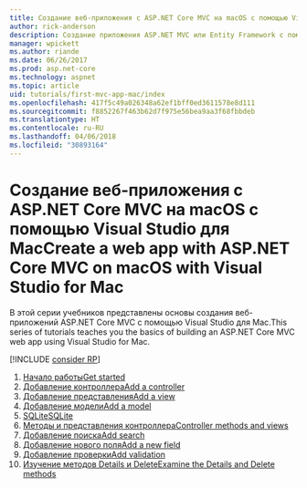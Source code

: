 ```yaml
---
title: Создание веб-приложения с ASP.NET Core MVC на macOS с помощью Visual Studio для Mac
author: rick-anderson
description: Создание приложения ASP.NET MVC или Entity Framework с помощью Visual Studio для Mac
manager: wpickett
ms.author: riande
ms.date: 06/26/2017
ms.prod: asp.net-core
ms.technology: aspnet
ms.topic: article
uid: tutorials/first-mvc-app-mac/index
ms.openlocfilehash: 417f5c49a026348a62ef1bff0ed3611578e8d111
ms.sourcegitcommit: f8852267f463b62d7f975e56bea9aa3f68fbbdeb
ms.translationtype: HT
ms.contentlocale: ru-RU
ms.lasthandoff: 04/06/2018
ms.locfileid: "30893164"
---
```

# <a name="create-a-web-app-with-aspnet-core-mvc-on-macos-with-visual-studio-for-mac"></a><span data-ttu-id="778e6-103">Создание веб-приложения с ASP.NET Core MVC на macOS с помощью Visual Studio для Mac</span><span class="sxs-lookup"><span data-stu-id="778e6-103">Create a web app with ASP.NET Core MVC on macOS with Visual Studio for Mac</span></span>

<span data-ttu-id="778e6-104">В этой серии учебников представлены основы создания веб-приложений ASP.NET Core MVC с помощью Visual Studio для Mac.</span><span class="sxs-lookup"><span data-stu-id="778e6-104">This series of tutorials teaches you the basics of building an ASP.NET Core MVC web app using Visual Studio for Mac.</span></span> 

[!INCLUDE [consider RP](../../includes/razor.md)]

1. [<span data-ttu-id="778e6-105">Начало работы</span><span class="sxs-lookup"><span data-stu-id="778e6-105">Get started</span></span>](xref:tutorials/first-mvc-app-mac/start-mvc)
1. [<span data-ttu-id="778e6-106">Добавление контроллера</span><span class="sxs-lookup"><span data-stu-id="778e6-106">Add a controller</span></span>](xref:tutorials/first-mvc-app-mac/adding-controller)
1. [<span data-ttu-id="778e6-107">Добавление представления</span><span class="sxs-lookup"><span data-stu-id="778e6-107">Add a view</span></span>](xref:tutorials/first-mvc-app-mac/adding-view)
1. [<span data-ttu-id="778e6-108">Добавление модели</span><span class="sxs-lookup"><span data-stu-id="778e6-108">Add a model</span></span>](xref:tutorials/first-mvc-app-mac/adding-model)
1. [<span data-ttu-id="778e6-109">SQLite</span><span class="sxs-lookup"><span data-stu-id="778e6-109">SQLite</span></span>](xref:tutorials/first-mvc-app-mac/working-with-sql)
1. [<span data-ttu-id="778e6-110">Методы и представления контроллера</span><span class="sxs-lookup"><span data-stu-id="778e6-110">Controller methods and views</span></span>](xref:tutorials/first-mvc-app-mac/controller-methods-views)
1. [<span data-ttu-id="778e6-111">Добавление поиска</span><span class="sxs-lookup"><span data-stu-id="778e6-111">Add search</span></span>](xref:tutorials/first-mvc-app-mac/search)
1. [<span data-ttu-id="778e6-112">Добавление нового поля</span><span class="sxs-lookup"><span data-stu-id="778e6-112">Add a new field</span></span>](xref:tutorials/first-mvc-app-mac/new-field)
1. [<span data-ttu-id="778e6-113">Добавление проверки</span><span class="sxs-lookup"><span data-stu-id="778e6-113">Add validation</span></span>](xref:tutorials/first-mvc-app-mac/validation)
1. [<span data-ttu-id="778e6-114">Изучение методов Details и Delete</span><span class="sxs-lookup"><span data-stu-id="778e6-114">Examine the Details and Delete methods</span></span>](xref:tutorials/first-mvc-app/details)
